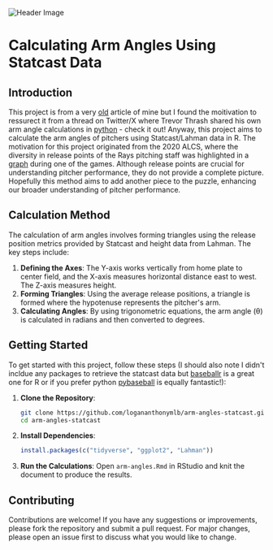 ![Header Image](https://github.com/logananthony/arm-angles-statcast/blob/main/Arm%20Angles.png)

# Calculating Arm Angles Using Statcast Data

## Introduction
This project is from a very [old](https://github.com/logananthony/arm-angles-statcast/blob/main/Calculating%20Arm%20Angles%20Using%20Statcast%20Data%20%7C%20Rundown%20Baseball.pdf) article of mine but I found the moitivation to ressurect it from a thread on Twitter/X where Trevor Thrash shared his own arm angle calculations in [python](https://github.com/trevorwthrash/armAngles) - check it out! Anyway, this project aims to calculate the arm angles of pitchers using Statcast/Lahman data in R. The motivation for this project originated from the 2020 ALCS, where the diversity in release points of the Rays pitching staff was highlighted in a [graph](https://github.com/logananthony/arm-angles-statcast/blob/main/2020%20Rays%20Graph.jpg) during one of the games. Although release points are crucial for understanding pitcher performance, they do not provide a complete picture. Hopefully this method aims to add another piece to the puzzle, enhancing our broader understanding of pitcher performance.

## Calculation Method
The calculation of arm angles involves forming triangles using the release position metrics provided by Statcast and height data from Lahman. The key steps include:
1. **Defining the Axes**: The Y-axis works vertically from home plate to center field, and the X-axis measures horizontal distance east to west. The Z-axis measures height.
2. **Forming Triangles**: Using the average release positions, a triangle is formed where the hypotenuse represents the pitcher's arm.
3. **Calculating Angles**: By using trigonometric equations, the arm angle (θ) is calculated in radians and then converted to degrees.


## Getting Started
To get started with this project, follow these steps (I should also note I didn't incldue any packages to retrieve the statcast data but [baseballr](https://billpetti.github.io/baseballr/) is a great one for R or if you prefer python [pybaseball](https://github.com/jldbc/pybaseball) is equally fantastic!):

1. **Clone the Repository**:
    ```bash
    git clone https://github.com/logananthonymlb/arm-angles-statcast.git
    cd arm-angles-statcast
    ```

2. **Install Dependencies**:
    ```r
    install.packages(c("tidyverse", "ggplot2", "Lahman"))
    ```

3. **Run the Calculations**:
    Open `arm-angles.Rmd` in RStudio and knit the document to produce the results.

## Contributing
Contributions are welcome! If you have any suggestions or improvements, please fork the repository and submit a pull request. For major changes, please open an issue first to discuss what you would like to change.

